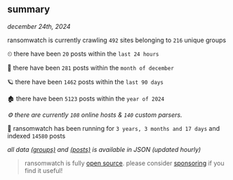 
## summary
_december 24th, 2024_

ransomwatch is currently crawling `492` sites belonging to `216` unique groups

⏲ there have been `20` posts within the `last 24 hours`

🦈 there have been `281` posts within the `month of december`

🪐 there have been `1462` posts within the `last 90 days`

🏚 there have been `5123` posts within the `year of 2024`

_⚙️ there are currently `108` online hosts & `140` custom parsers._

🦕 ransomwatch has been running for `3 years, 3 months and 17 days` and indexed `14580` posts

_all data  [(groups)](http://ransomwhat.telemetry.ltd/groups) and [(posts)](http://ransomwhat.telemetry.ltd/posts) is available in JSON (updated hourly)_

> ransomwatch is fully [open source](https://github.com/joshhighet/ransomwatch#ransomwatch--). please consider [sponsoring](https://github.com/sponsors/joshhighet) if you find it useful!
